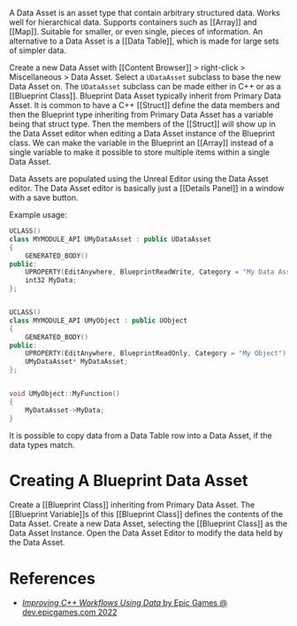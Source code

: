 A Data Asset is an asset type that contain arbitrary structured data.
Works well for hierarchical data.
Supports containers such as [[Array]] and [[Map]].
Suitable for smaller, or even single, pieces of information.
An alternative to a Data Asset is a [[Data Table]], which is made for large sets of simpler data.

Create a new Data Asset with [[Content Browser]] > right-click > Miscellaneous > Data Asset.
Select a `UDataAsset` subclass to base the new Data Asset on.
The `UDataAsset` subclass can be made either in C++ or as a [[Blueprint Class]].
Blueprint Data Asset typically inherit from Primary Data Asset.
It is common to have a C++ [[Struct]] define the data members and then the Blueprint type inheriting from Primary Data Asset has a variable being that struct type.
Then the members of the [[Struct]] will show up in the Data Asset editor when editing a Data Asset instance of the Blueprint class.
We can make the variable in the Blueprint an [[Array]] instead of a single variable to make it possible to store multiple items within a single Data Asset.

Data Assets are populated using the Unreal Editor using the Data Asset editor.
The Data Asset editor is basically just a [[Details Panel]] in a window with a save button.

Example usage:
```cpp
UCLASS()
class MYMODULE_API UMyDataAsset : public UDataAsset
{
	GENERATED_BODY()
public:
	UPROPERTY(EditAnywhere, BlueprintReadWrite, Category = "My Data Asset")
	int32 MyData;
};


UCLASS()
class MYMODULE_API UMyObject : public UObject
{
	GENERATED_BODY()
public:
	UPROPERTY(EditAnywhere, BlueprintReadOnly, Category = "My Object")
	UMyDataAsset* MyDataAsset;
};


void UMyObject::MyFunction()
{
	MyDataAsset->MyData;
}
```

It is possible to copy data from a Data Table row into a Data Asset,
if the data types match.

# Creating A Blueprint Data Asset

Create a [[Blueprint Class]] inheriting from Primary Data Asset.
The [[Blueprint Variable]]s of this [[Blueprint Class]] defines the contents of the Data Asset.
Create a new Data Asset, selecting the [[Blueprint Class]] as the Data Asset Instance.
Open the Data Asset Editor to modify the data held by the Data Asset.

# References

- [_Improving C++ Workflows Using Data_ by Epic Games @ dev.epicgames.com 2022](https://dev.epicgames.com/community/learning/courses/Xp/unreal-engine-improving-c-workflows-using-data/pY1/unreal-engine-project-overview-and-creating-structs)
